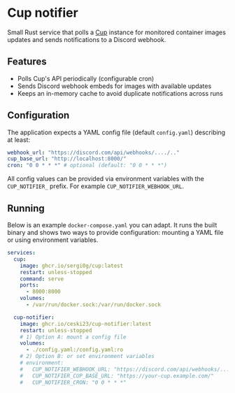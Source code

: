 # Cup notifier

Small Rust service that polls a [Cup](https://github.com/sergi0g/cup) instance for monitored container images updates and sends notifications to a Discord webhook.

## Features
- Polls Cup's API periodically (configurable cron)
- Sends Discord webhook embeds for images with available updates
- Keeps an in-memory cache to avoid duplicate notifications across runs

## Configuration
The application expects a YAML config file (default `config.yaml`) describing at least:

```yaml
webhook_url: "https://discord.com/api/webhooks/..../.."
cup_base_url: "http://localhost:8000/"
cron: "0 0 * * *" # optional (default: "0 0 * * *")
```

All config values can be provided via environment variables with the `CUP_NOTIFIER_` prefix. For example `CUP_NOTIFIER_WEBHOOK_URL`.

## Running

Below is an example `docker-compose.yaml` you can adapt. It runs the built binary and shows two ways to provide configuration: mounting a YAML file or using environment variables.

```yaml
services:
  cup:
    image: ghcr.io/sergi0g/cup:latest
    restart: unless-stopped
    command: serve
    ports:
      - 8000:8000
    volumes:
      - /var/run/docker.sock:/var/run/docker.sock

  cup-notifier:
    image: ghcr.io/ceski23/cup-notifier:latest
    restart: unless-stopped
    # 1) Option A: mount a config file
    volumes:
      - ./config.yaml:/config.yaml:ro
    # 2) Option B: or set environment variables
    # environment:
    #   CUP_NOTIFIER_WEBHOOK_URL: "https://discord.com/api/webhooks/..."
    #   CUP_NOTIFIER_CUP_BASE_URL: "https://your-cup.example.com/"
    #   CUP_NOTIFIER_CRON: "0 0 * * *"
```